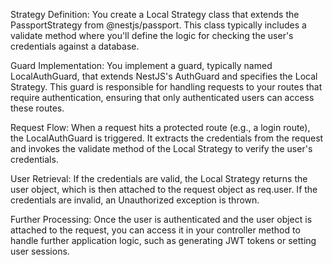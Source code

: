 Strategy Definition: You create a Local Strategy class that extends the PassportStrategy from @nestjs/passport. This class typically includes a validate method where you'll define the logic for checking the user's credentials against a database.

Guard Implementation: You implement a guard, typically named LocalAuthGuard, that extends NestJS's AuthGuard and specifies the Local Strategy. This guard is responsible for handling requests to your routes that require authentication, 
ensuring that only authenticated users can access these routes.

Request Flow: When a request hits a protected route (e.g., a login route), the LocalAuthGuard is triggered. It extracts the credentials from the request and invokes the validate method of the Local Strategy to verify the user's credentials.

User Retrieval: If the credentials are valid, the Local Strategy returns the user object, which is then attached to the request object as req.user. If the credentials are invalid, an Unauthorized exception is thrown.

Further Processing: Once the user is authenticated and the user object is attached to the request, you can access it in your controller method to handle further application logic, such as generating JWT tokens or setting user sessions.